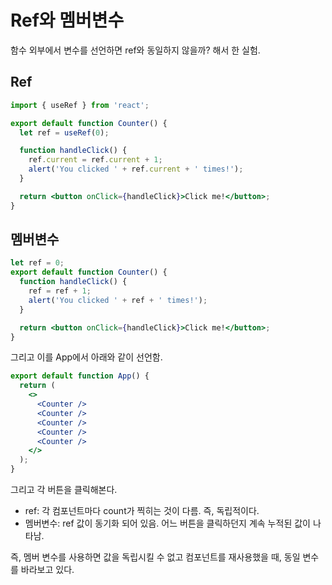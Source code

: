 # Ref와 멤버변수

함수 외부에서 변수를 선언하면 ref와 동일하지 않을까? 해서 한 실험.

## Ref

```jsx
import { useRef } from 'react';

export default function Counter() {
  let ref = useRef(0);

  function handleClick() {
    ref.current = ref.current + 1;
    alert('You clicked ' + ref.current + ' times!');
  }

  return <button onClick={handleClick}>Click me!</button>;
}
```

## 멤버변수

```jsx
let ref = 0;
export default function Counter() {
  function handleClick() {
    ref = ref + 1;
    alert('You clicked ' + ref + ' times!');
  }

  return <button onClick={handleClick}>Click me!</button>;
}
```

그리고 이를 App에서 아래와 같이 선언함.

```jsx
export default function App() {
  return (
    <>
      <Counter />
      <Counter />
      <Counter />
      <Counter />
      <Counter />
    </>
  );
}
```

그리고 각 버튼을 클릭해본다.

- ref: 각 컴포넌트마다 count가 찍히는 것이 다름. 즉, 독립적이다.
- 멤버변수: ref 값이 동기화 되어 있음. 어느 버튼을 클릭하던지 계속 누적된 값이 나타남.

즉, 멤버 변수를 사용하면 값을 독립시킬 수 없고 컴포넌트를 재사용했을 때, 동일 변수를 바라보고 있다.
